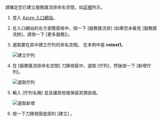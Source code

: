 請確定您已建立服務匯流排命名空間，如[這裡][namespace-how-to]所示。

1. 登入 [Azure 入口網站][azure-portal]。
2. 在入口網站的左方瀏覽窗格中，按一下 [服務匯流排] \(如果您未看見 [服務匯流排]，請按一下 [更多服務])。
3. 選取要在其中建立佇列的命名空間。 在本例中是 **nstest1**。
   
    ![建立佇列][createqueue1]
4. 在 [服務匯流排命名空間] 刀鋒視窗中，選取 [佇列]，然後按一下 [新增佇列]。
   
    ![選取佇列][createqueue2]
5. 輸入 [佇列名稱]  並且讓其他值保留其預設值。
   
    ![選取新增][createqueue3]
6. 按一下刀鋒視窗底部的 [建立] 。

[createqueue1]: ./media/service-bus-create-queue-portal/create-queue1.png
[createqueue2]: ./media/service-bus-create-queue-portal/create-queue2.png
[createqueue3]: ./media/service-bus-create-queue-portal/create-queue3.png

[namespace-how-to]: ../articles/service-bus-messaging/service-bus-create-namespace-portal.md
[azure-portal]: https://portal.azure.com
